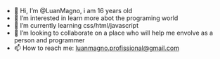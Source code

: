 - 👋 Hi, I’m @LuanMagno, i am 16 years old 
- 👀 I’m interested in learn more abot the programing world 
- 🌱 I’m currently learning css/html/javascript
- 💞️ I’m looking to collaborate on a place who will help me envolve as a person and programmer 
- 📫 How to reach me: luanmagno.profissional@gmail.com

<!---
LuanMagno/LuanMagno is a ✨ special ✨ repository because its `README.md` (this file) appears on your GitHub profile.
You can click the Preview link to take a look at your changes.
--->
